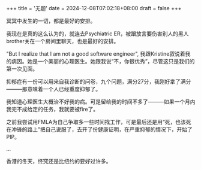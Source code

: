 +++
title = '无题'
date = 2024-12-08T07:02:18+08:00
draft = false 
+++

冥冥中发生的一切，都是最好的安排。

我现在是真的这么认为的，就连去Psychiatric ER，被跟放言要伤害别人的黑人brother关在一个房间里聊天，也是最好的安排。

"But I realize that I am not a good software engineer", 我跟Kristine叙说着我的病因。她是一个美丽的心理医生。她跟我说“不，你很优秀”，尽管这只是我们的第一次见面。

抑郁症有一份可以用来自我诊断的问卷，九个问题，满分27分，我刚好拿了满分———那意味着一个人已经重度抑郁了。

我知道心理医生大概治不好我的病。可是留给我的时间不多了———如果一个月内我完不成给定的任务，我就要被fire了。

之前我尝试用FMLA为自己争取多一些时间找工作，可是最后还是用“死，也该死在冲锋的路上”把自己说服了，去开了份健康证明，在严重抑郁的情况下，开始了PIP。

...

香港的冬天，终究还是比纽约的要好过许多。
